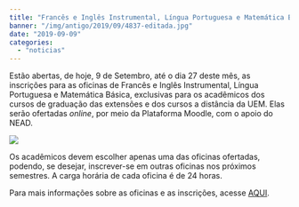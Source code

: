 ```yaml
---
title: "Francês e Inglês Instrumental, Língua Portuguesa e Matemática Básica: oficinas do PROINTE para os Campus de Extensão e Cursos a Distância da UEM"
banner: "/img/antigo/2019/09/4837-editada.jpg"
date: "2019-09-09"
categories: 
  - "noticias"
---
```




Estão abertas, de hoje, 9 de Setembro, até o dia 27 deste mês, as inscrições para as oficinas de Francês e Inglês Instrumental, Língua Portuguesa e Matemática Básica, exclusivas para os acadêmicos dos cursos de graduação das extensões e dos cursos a distância da UEM. Elas serão ofertadas _online_, por meio da Plataforma Moodle, com o apoio do NEAD.

<!--more-->

![](/img/antigo/2019/09/4837-editada.jpg)

Os acadêmicos devem escolher apenas uma das oficinas ofertadas, podendo, se desejar, inscrever-se em outras oficinas nos próximos semestres. A carga horária de cada oficina é de 24 horas.

Para mais informações sobre as oficinas e as inscrições, acesse [AQUI](https://portal.nead.uem.br/eventos/index.php/evento/divulgacao/91).
